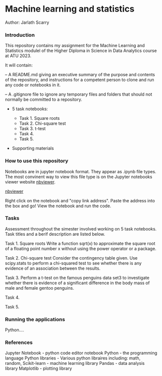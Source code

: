 # Machine learning and statistics

Author: Jarlath Scarry

### Introduction
This repository contains my assignment for the Machine Learning and Statistics modulel of the Higher Diploma in Science in Data Analytics course at ATU 2023. 

It will contain:

– A README.md giving an executive summary of the purpose and
contents of the repository, and instructions for a competent
person to clone and run any code or notebooks in it.

– A .gitignore file to ignore any temporary files and folders
that should not normally be committed to a repository.

- 5 task notebooks:
    - Task 1. Square roots
    - Task 2. Chi-square test
    - Task 3. t-test
    - Task 4. 
    - Task 5.
 
 - Supporting materials


### How to use this repository

Notebooks are in jupyter notebook format. They appear as .ipynb file types. The most convinent way to view this file type is on the Jupyter notebooks viewer website [nbviewer](https://nbviewer.org/). 

<a href="https://nbviewer.org" target="_blank">nbviewer</a>

Right click on the notebook and "copy link address". Paste the address into the box and go! View the notebook and run the code.


### Tasks

Assessment throughout the simester involved working on 5 task notebooks. Task titles and a berif description are listed below.

Task 1. Square roots
Write a function sqrt(x) to approximate the square root of a floating point number x without using the power operator or a package.

Task 2. Chi-square test
Consider the contingency table given. Use scipy.stats to perform a chi-squared test to see whether there is any evidence of an association between the results.

Task 3.
Perform a t-test on the famous penguins data set3 to investigate whether there is evidence of a significant difference in the body
mass of male and female gentoo penguins.

Task 4.


Task 5.


### Running the applications
Python....


### References

Jupyter Notebook - python code editor notebook
Python - the programming language
Python libraries - Various python libraires including: math, random, 
Scikit-learn - machine learning library
Pandas - data analysis library
Matplotlib - plotting library

